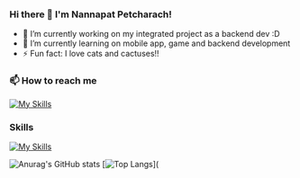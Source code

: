 ### Hi there 👋 I'm Nannapat Petcharach!

- 🔭 I’m currently working on my integrated project as a backend dev :D
- 🌱 I’m currently learning on mobile app, game and backend development
- ⚡ Fun fact: I love cats and cactuses!!

### 📫 How to reach me 
[![My Skills](https://skillicons.dev/icons?i=instagram&perline=10)](https://www.instagram.com/nannapatx)
### Skills
[![My Skills](https://skillicons.dev/icons?i=javascript,java,html,css,cpp,linux,mysql&perline=10)](https://skillicons.dev)

![Anurag's GitHub stats](https://github-readme-stats.vercel.app/api?username=nannapatx&show_icons=true&theme=radical)
[![Top Langs](https://github-readme-stats.vercel.app/api/top-langs/?username=nannapatx&layout=compact&theme=radical)](

